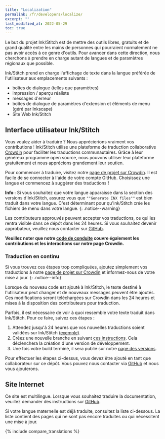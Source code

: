 ```yaml
---
title: "Localization"
permalink: /fr/developers/localize/
excerpt: ""
last_modified_at: 2022-05-29
toc: true
---
```


Le but du projet Ink/Stitch est de mettre des outils libres, gratuits et de grand qualité entre les mains de personnes qui pourraient normalement ne pas avoir accès à ce genre d'outils. Pour avancer dans cette direction, nous cherchons à prendre en charge autant de langues et de paramètres régionaux que possible.

Ink/Stitch prend en charge l'affichage de texte dans la langue préférée de l'utilisateur aux emplacements suivants :
  * boîtes de dialogue (telles que paramètres)
  * impression / aperçu réaliste
  * messages d'erreur
  * boîtes de dialogue de paramètres d'extension et éléments de menu (géré par Inkscape)
  * Site Web Ink/Stitch

## Interface utilisateur Ink/Stitch

Vous voulez aider à traduire ? Nous apprécierions vraiment vos contributions ! Ink/Stitch utilise une plateforme de traduction collaborative [Crowdin](http://crowdin.com) pour faciliter les traductions communautaires. Grâce à leur généreux programme open source, nous pouvons utiliser leur plateforme gratuitement et nous apprécions grandement leur soutien.

Pour commencer à traduire, visitez notre [page de projet sur Crowdin](https://translate.inkstitch.org). Il est facile de se connecter à l'aide de votre compte GitHub. Choisissez une langue et commencez à suggérer des traductions !

**Info :** Si vous souhaitez que votre langue apparaisse dans la section des versions d'Ink/Stitch, assurez vous que   `""Generate INX files""` est bien traduit dans votre langue. C'est déterminant  pour qu'Ink/Stitch crée les fichiers de menu dans votre langue.
{: .notice--warning}

Les contributeurs approuvés peuvent accepter vos traductions, ce qui les rentra visible dans ce dépôt dans les 24 heures. Si vous souhaitez devenir approbateur, veuillez nous contacter sur [GitHub](https://github.com/inkstitch/inkstitch/issues).


**Veuillez noter que notre [code de conduite](https://github.com/inkstitch/inkstitch/blob/main/CODE_OF_CONDUCT.md) couvre également les contributions et les interactions sur notre page Crowdin.**

### Traduction en continu

Si vous trouvez ces étapes trop compliquées, ajoutez simplement vos traductions à notre [page de projet sur Crowdin](https://crowdin.com/project/inkstitch) et informez-nous de votre mise à jour.
{: .notice--info}

Lorsque du nouveau code est ajouté à Ink/Stitch, le texte destiné à l'utilisateur peut changer et de nouveaux messages peuvent être ajoutés. Ces modifications seront téléchargées sur Crowdin dans les 24 heures et mises à la disposition des contributeurs pour traduction.

Parfois, il est nécessaire de voir à quoi ressemble votre texte traduit dans Ink/Stitch. Pour ce faire, suivez ces étapes :

1. Attendez jusqu'à 24 heures que vos nouvelles traductions soient validées sur Ink/Stitch ([exemple](https://github.com/inkstitch/inkstitch/commit/96c319f870f7da5370ac4f3378f2cf6de0e0ccde)).
2. Créez une nouvelle branche en suivant [ces instructions](https://help.github.com/articles/creating-and-deleting-branches-within-your-repository/). Cela déclenchera la création d'une version de développement.
3. Une fois votre build terminé, il sera publié sur notre [page des versions](https://github.com/inkstitch/inkstitch/releases).

Pour effectuer les étapes ci-dessus, vous devez être ajouté en tant que collaborateur sur ce dépôt. Vous pouvez nous contacter via [GitHub](https://github.com/inkstitch/inkstitch/issues) et nous vous ajouterons.

## Site Internet

Ce site est multilingue. Lorsque vous souhaitez traduire la documentation, veuillez demander des instructions sur [GitHub](https://github.com/inkstitch/inkstitch/issues).

Si votre langue maternelle est déjà traduite, consultez la liste ci-dessous. La liste contient des pages qui ne sont pas encore traduites ou qui nécessitent une mise à jour.


{% include compare_translations %}
